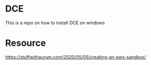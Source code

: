 # DCE
This is a repo on how to install DCE on windows 

# Resource
https://stuffwithaurum.com/2020/05/05/creating-an-aws-sandbox/
